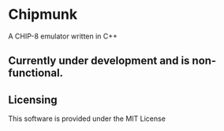 # Chipmunk
 A CHIP-8 emulator written in C++

 ## Currently under development and is non-functional.

 ## Licensing
 This software is provided under the MIT License
